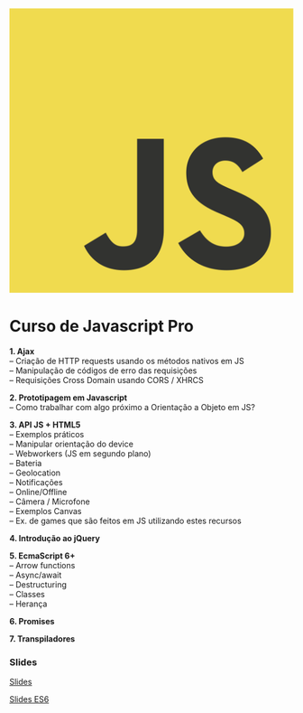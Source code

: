 
![javascript](https://raw.githubusercontent.com/cerebrobr/adesivos/master/view/javascript.png)


# Curso de Javascript Pro



**1\. Ajax**  
– Criação de HTTP requests usando os métodos nativos em JS  
– Manipulação de códigos de erro das requisições  
– Requisições Cross Domain usando CORS / XHRCS

**2\. Prototipagem em Javascript**  
– Como trabalhar com algo próximo a Orientação a Objeto em JS?

**3\. API JS + HTML5**  
– Exemplos práticos  
– Manipular orientação do device  
– Webworkers (JS em segundo plano)  
– Bateria  
– Geolocation  
– Notificações  
– Online/Offline  
– Câmera / Microfone  
– Exemplos Canvas  
– Ex. de games que são feitos em JS utilizando estes recursos

**4\. Introdução ao jQuery**

**5\. EcmaScript 6+**  
– Arrow functions  
– Async/await  
– Destructuring  
– Classes  
– Herança

**6\. Promises**

**7\. Transpiladores**

### Slides

[Slides](https://cdn.rawgit.com/jacksonfdam/javascript-pro/master/slides.html#1)

[Slides ES6](https://cdn.rawgit.com/jacksonfdam/javascript-pro/master/slides-es6.html#1)


